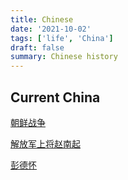 ```yaml
---
title: Chinese
date: '2021-10-02'
tags: ['life', 'China']
draft: false
summary: Chinese history
---
```


## Current China

[朝鲜战争](https://zh.wikipedia.org/wiki/%E6%9C%9D%E9%B2%9C%E6%88%98%E4%BA%89)

[解放军上将](https://zh.wikipedia.org/wiki/中国人民解放军上将)[赵南起](https://zh.wikipedia.org/wiki/赵南起)

[彭德怀](https://zh.wikipedia.org/wiki/彭德怀)

